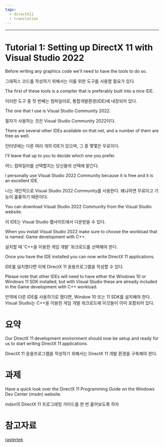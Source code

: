 ```yaml
---
tags:
  - directX11
  - translation
---
```

---

# Tutorial 1: Setting up DirectX 11 with Visual Studio 2022

Before writing any graphics code we'll need to have the tools to do so.

그래픽스 코드를 작성하기 위해서는 이를 위한 도구를 사용할 필요가 있다.

The first of these tools is a compiler that is preferably built into a nice IDE.

이러한 도구 중 첫 번째는 컴파일러로, 통합개발환경(IDE)에 내장되어 있다.

The one that I use is Visual Studio Community 2022.

필자가 사용하는 것은 Visual Studio Community 2022이다.

There are several other IDEs available on that net, and a number of them are free as well.

인터넷에는 다른 여러 개의 IDE가 있으며, 그 중 몇몇은 무료이다.

I'll leave that up to you to decide which one you prefer.

어느 컴파일러를 선택할지는 당신들의 선택에 맡긴다.

I personally use Visual Studio 2022 Community because it is free and it is an excellent IDE.

나는 개인적으로 Visual Studio 2022 Community를 사용한다. 왜냐하면 무료이고 기능이 훌륭하기 때문이다.

You can download Visual Studio 2022 Community from the Visual Studio website.

이 IDE는 Visual Studio 웹사이트에서 다운받을 수 있다.

When you install Visual Studio 2022 make sure to choose the workload that is named: Game development with C++.

설치할 때 'C++을 이용한 게임 개발' 워크로드를 선택해야 한다.

Once you have the IDE installed you can now write DirectX 11 applications.

IDE를 설치했다면 이제 DirectX 11 응용프로그램을 작성할 수 있다.

Please note that other IDEs will need to have either the Windows 10 or Windows 11 SDK installed, but with Visual Studio these are already included in the Game development with C++ workload.

만약에 다른 IDE를 사용하기로 했다면, Window 10 또는 11 SDK를 설치해야 한다. Visual Studio는 C++을 이용한 게임 개발 워크로드에 이것들이 이미 포함되어 있다.

# 요약

Our DirectX 11 development environment should now be setup and ready for us to start writing DirectX 11 applications.

DirectX 11 응용프로그램을 작성하기 위해서는 DirectX 11 개발 환경을 구축해야 한다.

# 과제

Have a quick look over the DirectX 11 Programming Guide on the Windows Dev Center (msdn) website.

mdsn의 DirectX 11 프로그래밍 가이드를 한 번 훝어보도록 하자

# 참고자료

[rastertek](https://rastertek.com/)